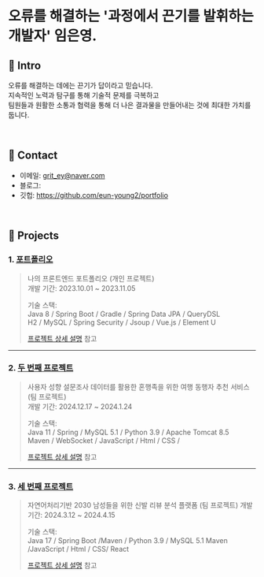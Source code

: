 # 오류를 해결하는 '과정에서 끈기를 발휘하는 개발자' 임은영.


## :pushpin: Intro
오류를 해결하는 데에는 끈기가 답이라고 믿습니다.
<br>
지속적인 노력과 탐구를 통해 기술적 문제를 극복하고
<br>
팀원들과 원활한 소통과 협력을 통해 더 나은 결과물을 만들어내는 것에 최대한 가치를 둡니다.
<br>

</br>

## :pushpin: Contact
- 이메일: grit_ey@naver.com
- 블로그: 
- 깃헙: https://github.com/eun-young2/portfolio

</br>

## :pushpin: Projects
### 1. [포트폴리오](https://github.com/2023-SMHRD-IS-AI1/WithusRepo)
>나의 프론트엔드 포트폴리오 (개인 프로젝트)  
>개발 기간: 2023.10.01 ~ 2023.11.05  
>  
>기술 스택:  
>Java 8 / Spring Boot / Gradle / Spring Data JPA / QueryDSL  
>H2 / MySQL / Spring Security / Jsoup / Vue.js / Element U  
>  
>[프로젝트 상세 설명](https://github.com/2023-SMHRD-IS-AI1/WithusRepo) 참고

---

### 2. [두 번째 프로젝트](https://github.com/JungHyung2/gitio.io)
>사용자 성향 설문조사 데이터를 활용한 혼행족을 위한 여행 동행자 추천 서비스  (팀 프로젝트)  
>개발 기간: 2024.12.17 ~ 2024.1.24  
>  
>기술 스택:  
>Java 11 / Spring / MySQL 5.1 / Python 3.9 / Apache Tomcat 8.5
><br/>
>Maven / WebSocket / JavaScript / Html / CSS / 
>
>
>[프로젝트 상세 설명](https://github.com/2023-SMHRD-IS-AI1/WithusRepo) 참고

---

### 3. [세 번째 프로젝트](https://github.com/illhanunjung/ReadFit/blob/main/README.md)
>자연어처리기반 2030 남성들을 위한 신발 리뷰 분석 플랫폼 (팀 프로젝트)
>개발 기간: 2024.3.12 ~ 2024.4.15  
>  
>기술 스택:  
>Java 17 / Spring Boot /Maven / Python 3.9 / MySQL 5.1 
>Maven /JavaScript / Html / CSS/ React
>  
>[프로젝트 상세 설명](https://github.com/illhanunjung/ReadFit/blob/main/README.md) 참고
